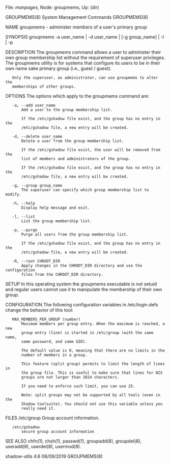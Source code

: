 File: *manpages*,  Node: groupmems,  Up: (dir)

GROUPMEMS(8)              System Management Commands              GROUPMEMS(8)



NAME
       groupmems - administer members of a user's primary group

SYNOPSIS
       groupmems -a user_name | -d user_name | [-g group_name] | -l | -p

DESCRIPTION
       The groupmems command allows a user to administer their own group
       membership list without the requirement of superuser privileges. The
       groupmems utility is for systems that configure its users to be in
       their own name sake primary group (i.e., guest / guest).

       Only the superuser, as administrator, can use groupmems to alter the
       memberships of other groups.

OPTIONS
       The options which apply to the groupmems command are:

       -a, --add user_name
           Add a user to the group membership list.

           If the /etc/gshadow file exist, and the group has no entry in the
           /etc/gshadow file, a new entry will be created.

       -d, --delete user_name
           Delete a user from the group membership list.

           If the /etc/gshadow file exist, the user will be removed from the
           list of members and administrators of the group.

           If the /etc/gshadow file exist, and the group has no entry in the
           /etc/gshadow file, a new entry will be created.

       -g, --group group_name
           The superuser can specify which group membership list to modify.

       -h, --help
           Display help message and exit.

       -l, --list
           List the group membership list.

       -p, --purge
           Purge all users from the group membership list.

           If the /etc/gshadow file exist, and the group has no entry in the
           /etc/gshadow file, a new entry will be created.

       -R, --root CHROOT_DIR
           Apply changes in the CHROOT_DIR directory and use the configuration
           files from the CHROOT_DIR directory.

SETUP
       In this operating system the groupmems executable is not setuid and
       regular users cannot use it to manipulate the membership of their own
       group.

CONFIGURATION
       The following configuration variables in /etc/login.defs change the
       behavior of this tool:

       MAX_MEMBERS_PER_GROUP (number)
           Maximum members per group entry. When the maximum is reached, a new
           group entry (line) is started in /etc/group (with the same name,
           same password, and same GID).

           The default value is 0, meaning that there are no limits in the
           number of members in a group.

           This feature (split group) permits to limit the length of lines in
           the group file. This is useful to make sure that lines for NIS
           groups are not larger than 1024 characters.

           If you need to enforce such limit, you can use 25.

           Note: split groups may not be supported by all tools (even in the
           Shadow toolsuite). You should not use this variable unless you
           really need it.

FILES
       /etc/group
           Group account information.

       /etc/gshadow
           secure group account information

SEE ALSO
       chfn(1), chsh(1), passwd(1), groupadd(8), groupdel(8), useradd(8),
       userdel(8), usermod(8).



shadow-utils 4.6                  08/09/2019                      GROUPMEMS(8)
